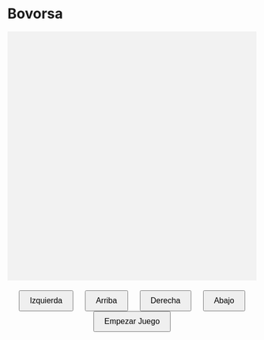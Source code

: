 # Bovorsa
<html lang="es">
<head>
    <meta charset="UTF-8">
    <meta name="viewport" content="width=device-width, initial-scale=1.0">
    <title>Juego de la Viborita</title>
    <style>
        canvas {
            display: block;
            margin: auto;
            background-color: #f2f2f2;
        }
        .buttons {
            text-align: center;
            margin-top: 20px;
        }
        button {
            padding: 10px 20px;
            margin: 0 10px;
            font-size: 16px;
            cursor: pointer;
        }
    </style>
</head>
<body>
    <canvas id="gameCanvas" width="400" height="400"></canvas>
    <div class="buttons">
        <button id="leftButton">Izquierda</button>
        <button id="upButton">Arriba</button>
        <button id="rightButton">Derecha</button>
        <button id="downButton">Abajo</button>
        <button id="startButton">Empezar Juego</button>
    </div>
    <script>
        const canvas = document.getElementById("gameCanvas");
        const ctx = canvas.getContext("2d");
        const box = 20;
        let snake = [];
        snake[0] = { x: 10 * box, y: 10 * box };
        let food = { x: Math.floor(Math.random() * 20) * box, y: Math.floor(Math.random() * 20) * box };
        let d;

        document.getElementById("startButton").addEventListener("click", startGame);
        document.getElementById("leftButton").addEventListener("click", () => (d !== "RIGHT") && (d = "LEFT"));
        document.getElementById("upButton").addEventListener("click", () => (d !== "DOWN") && (d = "UP"));
        document.getElementById("rightButton").addEventListener("click", () => (d !== "LEFT") && (d = "RIGHT"));
        document.getElementById("downButton").addEventListener("click", () => (d !== "UP") && (d = "DOWN"));

        function startGame() {
            snake = [{ x: 10 * box, y: 10 * box }];
            food = { x: Math.floor(Math.random() * 20) * box, y: Math.floor(Math.random() * 20) * box };
            d = undefined;
            document.addEventListener("keydown", direction);
            clearInterval(game);
            game = setInterval(draw, 100);
        }

        function direction(event) {
            if (event.keyCode == 37 && d != "RIGHT") {
                d = "LEFT";
            } else if (event.keyCode == 38 && d != "DOWN") {
                d = "UP";
            } else if (event.keyCode == 39 && d != "LEFT") {
                d = "RIGHT";
            } else if (event.keyCode == 40 && d != "UP") {
                d = "DOWN";
            }
        }

        function collision(head, array) {
            for (let i = 0; i < array.length; i++) {
                if (head.x == array[i].x && head.y == array[i].y) {
                    return true;
                }
            }
            return false;
        }

        function draw() {
            ctx.clearRect(0, 0, canvas.width, canvas.height);
            for (let i = 0; i < snake.length; i++) {
                ctx.fillStyle = (i == 0) ? "green" : "white";
                ctx.fillRect(snake[i].x, snake[i].y, box, box);
                ctx.strokeStyle = "black";
                ctx.strokeRect(snake[i].x, snake[i].y, box, box);
            }
            ctx.fillStyle = "red";
            ctx.fillRect(food.x, food.y, box, box);

            let snakeX = snake[0].x;
            let snakeY = snake[0].y;

            if (d == "LEFT") snakeX -= box;
            if (d == "UP") snakeY -= box;
            if (d == "RIGHT") snakeX += box;
            if (d == "DOWN") snakeY += box;

            if (snakeX == food.x && snakeY == food.y) {
                food = { x: Math.floor(Math.random() * 20) * box, y: Math.floor(Math.random() * 20) * box };
            } else {
                snake.pop();
            }

            let newHead = { x: snakeX, y: snakeY };

            if (snakeX < 0 || snakeX >= canvas.width || snakeY < 0 || snakeY >= canvas.height || collision(newHead, snake)) {
                clearInterval(game);
            }

            snake.unshift(newHead);
        }

        let game;
    </script>
</body>
</html>
